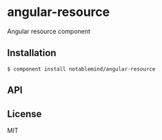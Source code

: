 
# angular-resource

  Angular resource component

## Installation

    $ component install notablemind/angular-resource

## API

   

## License

  MIT
